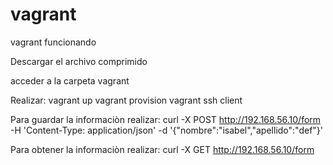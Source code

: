 # vagrant
vagrant funcionando

Descargar el archivo comprimido

acceder a la carpeta vagrant

Realizar: vagrant up vagrant provision vagrant ssh client

Para guardar la informaciòn realizar: curl -X POST http://192.168.56.10/form -H 'Content-Type: application/json' -d '{"nombre":"isabel","apellido":"def"}'

Para obtener la informaciòn realizar: curl -X GET http://192.168.56.10/form

